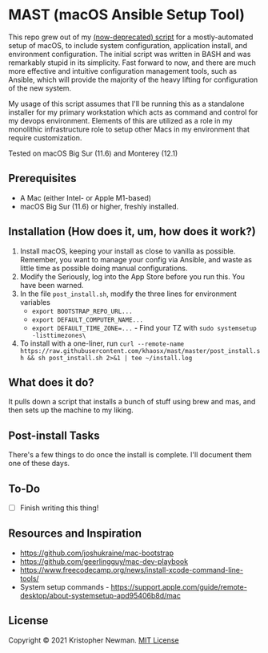 # MAST (macOS Ansible Setup Tool)

This repo grew out of my [(now-deprecated) script](https://github.com/khaosx/macos-setup-deprecated) for a mostly-automated setup of macOS, to include system configuration, application install, and environment configuration. The initial script was written in BASH and was remarkably stupid in its simplicity. Fast forward to now, and there are much more effective and intuitive configuration management tools, such as Ansible, which will provide the majority of the heavy lifting for configuration of the new system.

My usage of this script assumes that I'll be running this as a standalone installer for my primary workstation which acts as command and control for my devops environment. Elements of this are utilized as a role in my monolithic infrastructure role to setup other Macs in my environment that require customization.

Tested on macOS Big Sur (11.6) and Monterey (12.1)

## Prerequisites

* A Mac (either Intel- or Apple M1-based)
* macOS Big Sur (11.6) or higher, freshly installed.

## Installation (How does it, um, how does it work?)
1. Install macOS, keeping your install as close to vanilla as possible. Remember, you want to manage your config via Ansible, and waste as little time as possible doing manual configurations.
1. Modify the Seriously, log into the App Store before you run this. You have been warned.
1. In the file `post_install.sh`, modify the three lines for environment variables
    * `export BOOTSTRAP_REPO_URL...`
    * `export DEFAULT_COMPUTER_NAME...`
    * `export DEFAULT_TIME_ZONE=...` - Find your TZ with `sudo systemsetup -listtimezones\`
1. To install with a one-liner, run ```curl --remote-name https://raw.githubusercontent.com/khaosx/mast/master/post_install.sh && sh post_install.sh 2>&1 | tee ~/install.log```

## What does it do?

It pulls down a script that installs a bunch of stuff using brew and mas, and then sets up the machine to my liking.

## Post-install Tasks

There's a few things to do once the install is complete. I'll document them one of these days.

## To-Do
- [ ] Finish writing this thing!

## Resources and Inspiration
* https://github.com/joshukraine/mac-bootstrap
* https://github.com/geerlingguy/mac-dev-playbook
* https://www.freecodecamp.org/news/install-xcode-command-line-tools/
* System setup commands - https://support.apple.com/guide/remote-desktop/about-systemsetup-apd95406b8d/mac

## License

Copyright &copy; 2021 Kristopher Newman. [MIT License](https://github.com//khaosx/mast/blob/master/LICENSE.md)